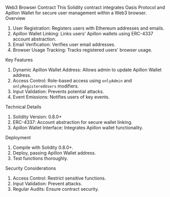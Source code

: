 Web3 Browser Contract
This Solidity contract integrates Oasis Protocol and Apillon Wallet for secure user management within a Web3 browser.
Overview
1. User Registration: Registers users with Ethereum addresses and emails.
2. Apillon Wallet Linking: Links users' Apillon wallets using ERC-4337 account abstraction.
3. Email Verification: Verifies user email addresses.
4. Browser Usage Tracking: Tracks registered users' browser usage.

Key Features
1. Dynamic Apillon Wallet Address: Allows admin to update Apillon Wallet address.
2. Access Control: Role-based access using `onlyAdmin` and `onlyRegisteredUsers` modifiers.
3. Input Validation: Prevents potential attacks.
4. Event Emissions: Notifies users of key events.

Technical Details
1. Solidity Version: 0.8.0+
2. ERC-4337: Account abstraction for secure wallet linking.
3. Apillon Wallet Interface: Integrates Apillon wallet functionality.

Deployment
1. Compile with Solidity 0.8.0+.
2. Deploy, passing Apillon Wallet address.
3. Test functions thoroughly.

Security Considerations
1. Access Control: Restrict sensitive functions.
2. Input Validation: Prevent attacks.
3. Regular Audits: Ensure contract security.

